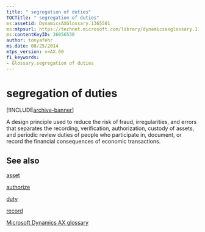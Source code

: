 ```yaml
---
title: " segregation of duties"
TOCTitle: " segregation of duties"
ms:assetid: DynamicsAXGlossary.1365501
ms:mtpsurl: https://technet.microsoft.com/library/dynamicsaxglossary.1365501(v=AX.60)
ms:contentKeyID: 36056530
author: tonyafehr
ms.date: 08/25/2014
mtps_version: v=AX.60
f1_keywords:
- Glossary.segregation of duties
---
```


# segregation of duties


[!INCLUDE[archive-banner](includes/archive-banner.md)]

A design principle used to reduce the risk of fraud, irregularities, and errors that separates the recording, verification, authorization, custody of assets, and periodic review duties of people who participate in, document, or record the financial consequences of economic transactions.

## See also

[asset](asset.md)

[authorize](authorize.md)

[duty](https://technet.microsoft.com/library/hh877323\(v=ax.60\))

[record](record.md)

[Microsoft Dynamics AX glossary](glossary/microsoft-dynamics-ax-glossary.md)

  


